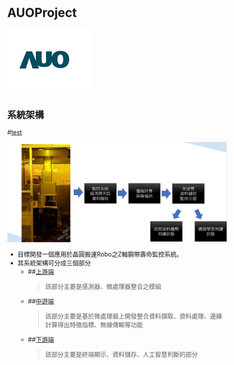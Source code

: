# AUOProject

![image001.jpg](photo/image001.jpg)   

## 系統架構  
#[test](document/Hardware.md)


![img.png](document/README_img_file/img.png)
* 目標開發一個應用於晶圓搬運Robo之Z軸鋼帶壽命監控系統。
* 其系統架構可分成三個部分
  * ##[上游端](document/上游端.md)
    > 該部分主要是感測器、微處理器整合之模組
  * ##[中遊端](document/中遊端.md)
    >該部分主要是基於微處理器上開發整合資料擷取、資料處理、邊緣計算得出特徵指標、無線傳輸等功能
  * ##[下游端](document/下游端.md)
    >該部分主要是終端顯示、資料儲存、人工智慧判斷的部分
